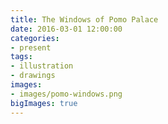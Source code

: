 ```yaml
---
title: The Windows of Pomo Palace
date: 2016-03-01 12:00:00
categories:
- present
tags:
- illustration
- drawings
images:
- images/pomo-windows.png
bigImages: true
---
```

